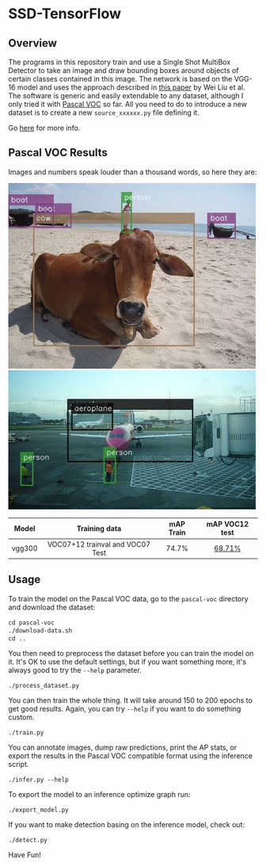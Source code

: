 
SSD-TensorFlow
==============

Overview
--------

The programs in this repository train and use a Single Shot MultiBox Detector
to take an image and draw bounding boxes around objects of certain classes
contained in this image. The network is based on the VGG-16 model and uses
the approach described in [this paper][1] by Wei Liu et al. The software is
generic and easily extendable to any dataset, although I only tried it with
[Pascal VOC][2] so far. All you need to do to introduce a new dataset is to
create a new `source_xxxxxx.py` file defining it.

Go [here][4] for more info.

Pascal VOC Results
------------------

Images and numbers speak louder than a thousand words, so here they are:

![Example #1][img1]
![Example #2][img2]

| Model  | Training data                    | mAP Train | mAP VOC12 test |
|:------:|:--------------------------------:|:---------:|:--------------:|
| vgg300 | VOC07+12 trainval and VOC07 Test |     74.7% |    [68.71%][3] |

Usage
-----

To train the model on the Pascal VOC data, go to the `pascal-voc` directory
and download the dataset:

    cd pascal-voc
    ./download-data.sh
    cd ..

You then need to preprocess the dataset before you can train the model on it.
It's OK to use the default settings, but if you want something more, it's always
good to try the `--help` parameter.

    ./process_dataset.py

You can then train the whole thing. It will take around 150 to 200 epochs to get
good results. Again, you can try `--help` if you want to do something custom.

    ./train.py

You can annotate images, dump raw predictions, print the AP stats, or export the
results in the Pascal VOC compatible format using the inference script.

    ./infer.py --help

To export the model to an inference optimize graph run:

    ./export_model.py

If you want to make detection basing on the inference model, check out:

    ./detect.py


Have Fun!

[1]: https://arxiv.org/pdf/1512.02325.pdf
[2]: http://host.robots.ox.ac.uk/pascal/VOC/
[3]: http://host.robots.ox.ac.uk:8080/anonymous/WKTCBE.html
[4]: http://jany.st/post/2017-11-05-single-shot-detector-ssd-from-scratch-in-tensorflow.html

[img1]: assets/000232.jpg
[img2]: assets/000032.jpg
